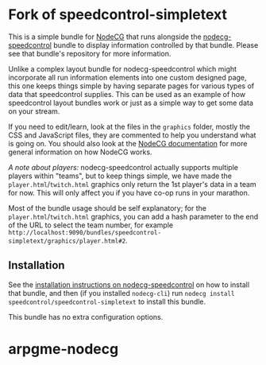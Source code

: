 # Fork of speedcontrol-simpletext

This is a simple bundle for [NodeCG](http://nodecg.com/) that runs alongside the [nodecg-speedcontrol](https://github.com/speedcontrol/nodecg-speedcontrol) bundle to display information controlled by that bundle. Please see that bundle's repository for more information.

Unlike a complex layout bundle for nodecg-speedcontrol which might incorporate all run information elements into one custom designed page, this one keeps things simple by having separate pages for various types of data that speedcontrol supplies. This can be used as an example of how speedcontrol layout bundles work or just as a simple way to get some data on your stream.

If you need to edit/learn, look at the files in the `graphics` folder, mostly the CSS and JavaScript files, they are commented to help you understand what is going on. You should also look at the [NodeCG documentation](http://nodecg.com/) for more general information on how NodeCG works.

*A note about players:* nodecg-speedcontrol actually supports multiple players within "teams", but to keep things simple, we have made the `player.html`/`twitch.html` graphics only return the 1st player's data in a team for now. This will only affect you if you have co-op runs in your marathon.

Most of the bundle usage should be self explanatory; for the `player.html`/`twitch.html` graphics, you can add a hash parameter to the end of the URL to select the team number, for example `http://localhost:9090/bundles/speedcontrol-simpletext/graphics/player.html#2`.


## Installation

See the [installation instructions on nodecg-speedcontrol](https://github.com/speedcontrol/nodecg-speedcontrol#installation) on how to install that bundle, and then (if you installed `nodecg-cli`) run `nodecg install speedcontrol/speedcontrol-simpletext` to install this bundle.

This bundle has no extra configuration options.
# arpgme-nodecg
